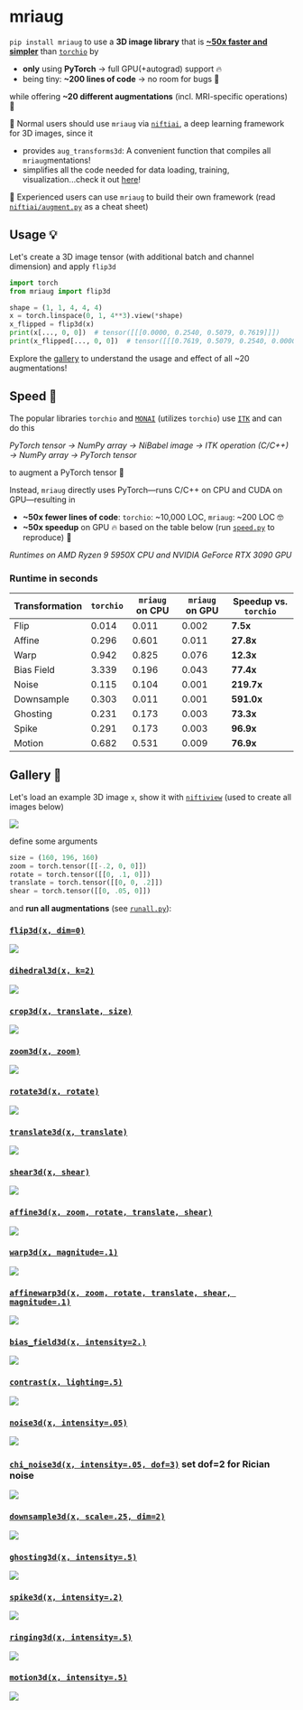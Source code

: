 # mriaug
`pip install mriaug` to use a **3D image library** that is **[~50x faster and simpler](https://github.com/codingfisch/mriaug?tab=readme-ov-file#speed-)** than [`torchio`](https://github.com/fepegar/torchio) by

- **only** using **PyTorch** → full GPU(+autograd) support 🔥
- being tiny: **~200 lines of code** → no room for bugs 🐛
    
while offering **~20 different augmentations** (incl. MRI-specific operations) 🩻

👶 Normal users should use `mriaug` via [`niftiai`](https://github.com/codingfisch/niftiai), a deep learning framework for 3D images, since it
- provides `aug_transforms3d`: A convenient function that compiles all `mriaug`mentations!
- simplifies all the code needed for data loading, training, visualization...check it out [here](https://github.com/codingfisch/niftiai)!

👴 Experienced users can use `mriaug` to build their own framework (read [`niftiai/augment.py`](https://github.com/codingfisch/niftiai/blob/main/niftiai/augment.py) as a cheat sheet)

## Usage 💡
Let's create a 3D image tensor (with additional batch and channel dimension) and apply `flip3d`
```python
import torch
from mriaug import flip3d

shape = (1, 1, 4, 4, 4)
x = torch.linspace(0, 1, 4**3).view(*shape)
x_flipped = flip3d(x)
print(x[..., 0, 0])  # tensor([[[0.0000, 0.2540, 0.5079, 0.7619]]])
print(x_flipped[..., 0, 0])  # tensor([[[0.7619, 0.5079, 0.2540, 0.0000]]])
```
Explore the [gallery](https://github.com/codingfisch/mriaug?tab=readme-ov-file#gallery-) to understand the usage and effect of all ~20 augmentations!

## Speed 💨
The popular libraries `torchio` and [`MONAI`](https://github.com/Project-MONAI/MONAI) (utilizes `torchio`) use [`ITK`](https://github.com/SimpleITK/SimpleITK) and can do this

*PyTorch tensor → NumPy array → NiBabel image → ITK operation (C/C++) → NumPy array → PyTorch tensor*

to augment a PyTorch tensor 🤦

Instead, `mriaug` directly uses PyTorch—runs C/C++ on CPU and CUDA on GPU—resulting in
- **~50x fewer lines of code**: `torchio`: ~10,000 LOC, `mriaug`: ~200 LOC 🤓
- **~50x speedup** on GPU 🔥 based on the table below (run [`speed.py`](https://github.com/codingfisch/mriaug/blob/main/runall.py) to reproduce) 💨

*Runtimes on AMD Ryzen 9 5950X CPU and NVIDIA GeForce RTX 3090 GPU*

### Runtime in seconds

| Transformation | `torchio` | `mriaug` on CPU | `mriaug` on GPU | Speedup vs. `torchio` |
|----------------|-----------|-----------------|-----------------|-----------------------|
| Flip           | 0.014     | 0.011           | 0.002           | **7.5x**              |
| Affine         | 0.296     | 0.601           | 0.011           | **27.8x**             |
| Warp           | 0.942     | 0.825           | 0.076           | **12.3x**             |
| Bias Field     | 3.339     | 0.196           | 0.043           | **77.4x**             |
| Noise          | 0.115     | 0.104           | 0.001           | **219.7x**            |
| Downsample     | 0.303     | 0.011           | 0.001           | **591.0x**            |
| Ghosting       | 0.231     | 0.173           | 0.003           | **73.3x**             |
| Spike          | 0.291     | 0.173           | 0.003           | **96.9x**             |
| Motion         | 0.682     | 0.531           | 0.009           | **76.9x**             |

## Gallery 🧠

Let's load an example 3D image `x`, show it with [`niftiview`](https://github.com/codingfisch/niftiview) (used to create all images below)

![](data/original.png)

define some arguments

```python
size = (160, 196, 160)
zoom = torch.tensor([[-.2, 0, 0]])
rotate = torch.tensor([[0, .1, 0]])
translate = torch.tensor([[0, 0, .2]])
shear = torch.tensor([[0, .05, 0]])
```

and **run all augmentations** (see [`runall.py`](https://github.com/codingfisch/mriaug/blob/main/runall.py)):

### [`flip3d(x, dim=0)`](https://github.com/codingfisch/mriaug_beta/blob/main/mriaug/core.py#L7)
![](data/flip.png)

### [`dihedral3d(x, k=2)`](https://github.com/codingfisch/mriaug_beta/blob/main/mriaug/core.py#L11)
![](data/dihedral.png)

### [`crop3d(x, translate, size)`](https://github.com/codingfisch/mriaug_beta/blob/main/mriaug/core.py#L20)
![](data/crop.png)

### [`zoom3d(x, zoom)`](https://github.com/codingfisch/mriaug_beta/blob/main/mriaug/core.py#L27)
![](data/zoom.png)

### [`rotate3d(x, rotate)`](https://github.com/codingfisch/mriaug_beta/blob/main/mriaug/core.py#L33)
![](data/rotate.png)

### [`translate3d(x, translate)`](https://github.com/codingfisch/mriaug_beta/blob/main/mriaug/core.py#L39)
![](data/translate.png)

### [`shear3d(x, shear)`](https://github.com/codingfisch/mriaug_beta/blob/main/mriaug/core.py#L45)
![](data/shear.png)

### [`affine3d(x, zoom, rotate, translate, shear)`](https://github.com/codingfisch/mriaug_beta/blob/main/mriaug/core.py#L51)
![](data/affine.png)

### [`warp3d(x, magnitude=.1)`](https://github.com/codingfisch/mriaug_beta/blob/main/mriaug/core.py#L58)
![](data/warp.png)

### [`affinewarp3d(x, zoom, rotate, translate, shear, magnitude=.1)`](https://github.com/codingfisch/mriaug_beta/blob/main/mriaug/core.py#L67)
![](data/affinewarp.png)

### [`bias_field3d(x, intensity=2.)`](https://github.com/codingfisch/mriaug_beta/blob/main/mriaug/core.py#L79)
![](data/bias_field.png)

### [`contrast(x, lighting=.5)`](https://github.com/codingfisch/mriaug_beta/blob/main/mriaug/core.py#L84)
![](data/contrast.png)

### [`noise3d(x, intensity=.05)`](https://github.com/codingfisch/mriaug_beta/blob/main/mriaug/core.py#L88)
![](data/noise.png)

### [`chi_noise3d(x, intensity=.05, dof=3)`](https://github.com/codingfisch/mriaug_beta/blob/main/mriaug/core.py#L92) set dof=2 for Rician noise
![](data/chi_noise.png)

### [`downsample3d(x, scale=.25, dim=2)`](https://github.com/codingfisch/mriaug_beta/blob/main/mriaug/core.py#L97)
![](data/downsample.png)

### [`ghosting3d(x, intensity=.5)`](https://github.com/codingfisch/mriaug_beta/blob/main/mriaug/core.py#L107)
![](data/ghosting.png)

### [`spike3d(x, intensity=.2)`](https://github.com/codingfisch/mriaug_beta/blob/main/mriaug/core.py#L116)
![](data/spike.png)

### [`ringing3d(x, intensity=.5)`](https://github.com/codingfisch/mriaug_beta/blob/main/mriaug/core.py#L126)
![](data/ringing.png)

### [`motion3d(x, intensity=.5)`](https://github.com/codingfisch/mriaug_beta/blob/main/mriaug/core.py#L137)
![](data/motion.png)
